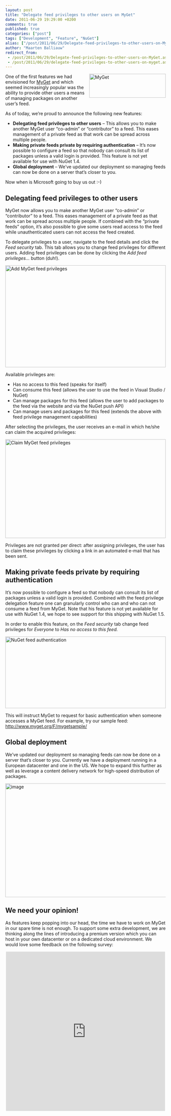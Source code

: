 ```yaml
---
layout: post
title: "Delegate feed privileges to other users on MyGet"
date: 2011-06-29 19:29:00 +0200
comments: true
published: true
categories: ["post"]
tags: ["Development", "Feature", "NuGet"]
alias: ["/post/2011/06/29/Delegate-feed-privileges-to-other-users-on-MyGet.aspx", "/post/2011/06/29/delegate-feed-privileges-to-other-users-on-myget.aspx"]
author: "Maarten Balliauw"
redirect_from:
 - /post/2011/06/29/Delegate-feed-privileges-to-other-users-on-MyGet.aspx.html
 - /post/2011/06/29/delegate-feed-privileges-to-other-users-on-myget.aspx.html
---
```


<p><a href="http://www.myget.org"><img style="background-image: none; border-right-width: 0px; margin: 0px 0px 5px 5px; padding-left: 0px; padding-right: 0px; display: inline; float: right; border-top-width: 0px; border-bottom-width: 0px; border-left-width: 0px; padding-top: 0px" title="MyGet" border="0" alt="MyGet" align="right" src="http://blog.maartenballiauw.be/images/image_122.png" width="240" height="75" /></a>One of the first features we had envisioned for <a href="http://www.myget.org" target="_blank">MyGet</a> and which seemed increasingly popular was the ability to provide other users a means of managing packages on another user’s feed.</p>  <p>As of today, we’re proud to announce the following new features:</p>  <ul>   <li><strong>Delegating feed privileges to other users</strong> – This allows you to make another MyGet user “co-admin” or “contributor” to a feed. This eases management of a private feed as that work can be spread across multiple people. </li>    <li><strong>Making private feeds private by requiring authentication</strong> – It’s now possible to configure a feed so that nobody can consult its list of packages unless a valid login is provided. This feature is not yet available for use with NuGet 1.4. </li>    <li><strong>Global deployment</strong> – We’ve updated our deployment so managing feeds can now be done on a server that’s closer to you. </li> </ul>  <p>Now when is Microsoft going to buy us out :-)</p>  <h2>Delegating feed privileges to other users </h2>  <p>MyGet now allows you to make another MyGet user “co-admin” or “contributor” to a feed. This eases management of a private feed as that work can be spread across multiple people. If combined with the “private feeds” option, it’s also possible to give some users read access to the feed while unauthenticated users can not access the feed created.</p>  <p>To delegate privileges to a user, navigate to the feed details and click the <em>Feed security</em> tab. This tab allows you to change feed privileges for different users. Adding feed privileges can be done by clicking the <em>Add feed privileges… </em>button (duh!).</p>  <p><a href="http://blog.maartenballiauw.be/images/image_123.png"><img style="background-image: none; border-right-width: 0px; margin: 5px auto; padding-left: 0px; padding-right: 0px; display: block; float: none; border-top-width: 0px; border-bottom-width: 0px; border-left-width: 0px; padding-top: 0px" title="Add MyGet feed privileges" border="0" alt="Add MyGet feed privileges" src="http://blog.maartenballiauw.be/images/image_thumb_92.png" width="504" height="320" /></a></p>  <p>Available privileges are:</p>  <ul>   <li>Has no access to this feed (speaks for itself) </li>    <li>Can consume this feed (allows the user to use the feed in Visual Studio / NuGet) </li>    <li>Can manage packages for this feed (allows the user to add packages to the feed via the website and via the NuGet push API) </li>    <li>Can manage users and packages for this feed (extends the above with feed privilege management capabilities) </li> </ul>  <p>After selecting the privileges, the user receives an e-mail in which he/she can claim the acquired privileges:</p>  <p><a href="http://blog.maartenballiauw.be/images/image_124.png"><img style="background-image: none; border-right-width: 0px; margin: 5px auto; padding-left: 0px; padding-right: 0px; display: block; float: none; border-top-width: 0px; border-bottom-width: 0px; border-left-width: 0px; padding-top: 0px" title="Claim MyGet feed privileges" border="0" alt="Claim MyGet feed privileges" src="http://blog.maartenballiauw.be/images/image_thumb_93.png" width="504" height="310" /></a></p>  <p>Privileges are not granted per direct: after assigning privileges, the user has to claim these privileges by clicking a link in an automated e-mail that has been sent.</p>  <h2>Making private feeds private by requiring authentication</h2>  <p>It’s now possible to configure a feed so that nobody can consult its list of packages unless a valid login is provided. Combined with the feed privilege delegation feature one can granularly control who can and who can not consume a feed from MyGet. Note that his feature is not yet available for use with NuGet 1.4, we hope to see support for this shipping with NuGet 1.5.</p>  <p>In order to enable this feature, on the <em>Feed security</em> tab change feed privileges for <em>Everyone </em>to <em>Has no access to this feed. </em></p>  <p><a href="http://blog.maartenballiauw.be/images/image_125.png"><img style="background-image: none; border-right-width: 0px; margin: 5px auto; padding-left: 0px; padding-right: 0px; display: block; float: none; border-top-width: 0px; border-bottom-width: 0px; border-left-width: 0px; padding-top: 0px" title="NuGet feed authentication" border="0" alt="NuGet feed authentication" src="http://blog.maartenballiauw.be/images/image_thumb_94.png" width="504" height="225" /></a></p>  <p>This will instruct MyGet to request for basic authentication when someone accesses a MyGet feed. For example, try our sample feed: <a title="http://www.myget.org/F/mygetsample/" href="http://www.myget.org/F/mygetsample/">http://www.myget.org/F/mygetsample/</a></p>  <h2>Global deployment</h2>  <p>We’ve updated our deployment so managing feeds can now be done on a server that’s closer to you. Currently we have a deployment running in a European datacenter and one in the US. We hope to expand this further as well as leverage a content delivery network for high-speed distribution of packages.</p>  <p><a href="http://blog.maartenballiauw.be/images/image_126.png"><img style="background-image: none; border-right-width: 0px; margin: 5px auto; padding-left: 0px; padding-right: 0px; display: block; float: none; border-top-width: 0px; border-bottom-width: 0px; border-left-width: 0px; padding-top: 0px" title="image" border="0" alt="image" src="http://blog.maartenballiauw.be/images/image_thumb_95.png" width="640" height="357" /></a></p>  <h2>We need your opinion!</h2>  <p>As features keep popping into our head, the time we have to work on MyGet in our spare time is not enough. To support some extra development, we are thinking along the lines of introducing a premium version which you can host in your own datacenter or on a dedicated cloud environment. We would love some feedback on the following survey:</p>  <div style="text-align: center"><iframe height="500" marginheight="0" src="https://spreadsheets.google.com/spreadsheet/embeddedform?formkey=dFJSSnlCdkRmVDNrczctTTBEZjJDa3c6MQ" frameborder="0" width="500" marginwidth="0">Loading...</iframe></div>

